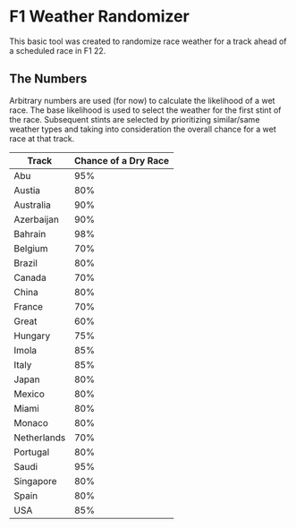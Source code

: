 # F1 Weather Randomizer

This basic tool was created to randomize race weather for a track ahead of a scheduled race in F1 22.

## The Numbers

Arbitrary numbers are used (for now) to calculate the likelihood of a wet race. The base likelihood is used to select the weather for the first stint of the race. Subsequent stints are selected by prioritizing similar/same weather types and taking into consideration the overall chance for a wet race at that track.

| Track | Chance of a Dry Race |
| --- | ----------- |
| Abu | 95% |
| Austia | 80% |
| Australia | 90% |
| Azerbaijan | 90% |
| Bahrain | 98% |
| Belgium | 70% |
| Brazil | 80% |
| Canada | 70% |
| China | 80% |
| France | 70% |
| Great | 60% |
| Hungary | 75% |
| Imola | 85% |
| Italy | 85% |
| Japan | 80% |
| Mexico | 80% |
| Miami | 80% |
| Monaco | 80% |
| Netherlands | 70% |
| Portugal | 80% |
| Saudi | 95% |
| Singapore | 80% |
| Spain | 80% |
| USA | 85% |
